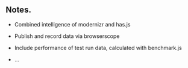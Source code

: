 ## Notes.


 - Combined intelligence of modernizr and has.js

 - Publish and record data via browserscope

 - Include performance of test run data, calculated with benchmark.js

 - ...